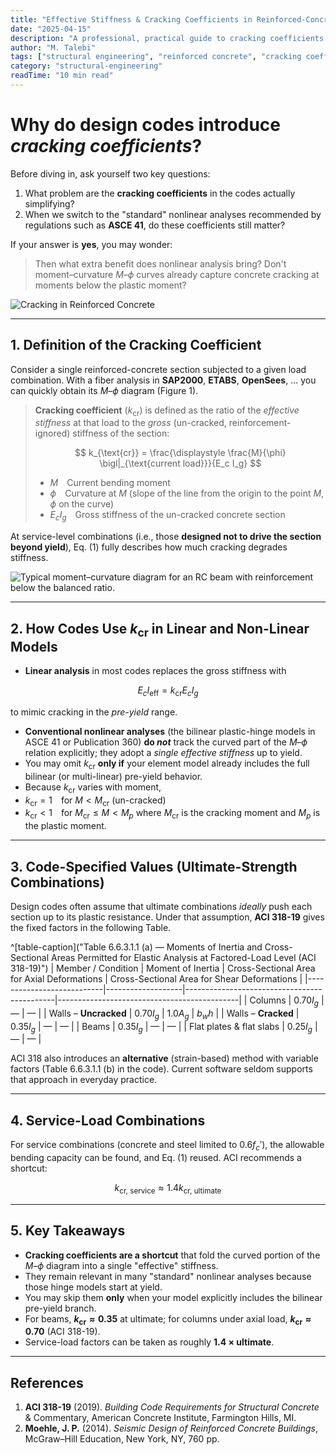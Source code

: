 ```yaml
---
title: "Effective Stiffness & Cracking Coefficients in Reinforced-Concrete Members"
date: "2025-04-15"
description: "A professional, practical guide to cracking coefficients and effective stiffness in reinforced-concrete design, with code references, equations, and key takeaways."
author: "M. Talebi"
tags: ["structural engineering", "reinforced concrete", "cracking coefficient", "effective stiffness", "ACI 318", "nonlinear analysis"]
category: "structural-engineering"
readTime: "10 min read"
---
```


# Why do design codes introduce *cracking coefficients*?

Before diving in, ask yourself two key questions:

1. What problem are the **cracking coefficients** in the codes actually simplifying?
2. When we switch to the "standard" nonlinear analyses recommended by regulations such as **ASCE 41**, do these coefficients still matter?

If your answer is **yes**, you may wonder:

> Then what extra benefit does nonlinear analysis bring? Don't moment–curvature $M\text{–}\phi$ curves already capture concrete cracking at moments below the plastic moment?

![Cracking in Reinforced Concrete](https://mtalebi.com/wp-content/uploads/2025/04/cracking.png "Cracking in Reinforced Concrete{width=75%}")

---

## 1. Definition of the Cracking Coefficient

Consider a single reinforced-concrete section subjected to a given load combination. With a fiber analysis in **SAP2000**, **ETABS**, **OpenSees**, … you can quickly obtain its $M\text{–}\phi$ diagram (Figure 1).

> **Cracking coefficient** ($k_{\text{cr}}$) is defined as the ratio of the *effective stiffness* at that load to the *gross* (un-cracked, reinforcement-ignored) stiffness of the section:
>
>  
> $$
k_{\text{cr}} = \frac{\displaystyle \frac{M}{\phi} \bigl|_{\text{current load}}}{E_c I_g}
> $$
> 
> - $M$ Current bending moment
> - $\phi$ Curvature at $M$ (slope of the line from the origin to the point $M,\phi$ on the curve)
> - $E_c I_g$ Gross stiffness of the un-cracked concrete section

At service-level combinations (i.e., those **designed not to drive the section beyond yield**), Eq. (1) fully describes how much cracking degrades stiffness.

![Typical moment–curvature diagram for an RC beam with reinforcement below the balanced ratio.](https://mtalebi.com/wp-content/uploads/2025/04/image.png "Typical moment–curvature diagram for an RC beam with reinforcement below the balanced ratio.{width=75%}")

---

## 2. How Codes Use $k_{\text{cr}}$ in Linear and Non-Linear Models

- **Linear analysis** in most codes replaces the gross stiffness with

$$
  E_c I_{\text{eff}} = k_{\text{cr}} E_c I_g
$$

to mimic cracking in the *pre-yield* range.
- **Conventional nonlinear analyses** (the bilinear plastic-hinge models in ASCE 41 or Publication 360) **do _not_** track the curved part of the $M\text{–}\phi$ relation explicitly; they adopt a *single effective stiffness* up to yield.
- You may omit $k_{\text{cr}}$ **only if** your element model already includes the full bilinear (or multi-linear) pre-yield behavior.
- Because $k_{\text{cr}}$ varies with moment,
- $k_{\text{cr}}=1$ for $M < M_{\text{cr}}$ (un-cracked)
- $k_{\text{cr}}<1$ for $M_{\text{cr}} \le M < M_p$ where $M_{\text{cr}}$ is the cracking moment and $M_p$ is the plastic moment.

---

## 3. Code-Specified Values (Ultimate-Strength Combinations)

Design codes often assume that ultimate combinations *ideally* push each section up to its plastic resistance. Under that assumption, **ACI 318-19** gives the fixed factors in the following Table.

^[table-caption]("Table 6.6.3.1.1 (a) — Moments of Inertia and Cross-Sectional Areas Permitted for Elastic Analysis at Factored-Load Level (ACI 318-19)")
| Member / Condition        | Moment of Inertia | Cross-Sectional Area for Axial Deformations | Cross-Sectional Area for Shear Deformations |
|---------------------------|-------------------|---------------------------------------------|---------------------------------------------|
| Columns                   | $0.70 I_g$        | —                                           | —                                           |
| Walls – **Uncracked**     | $0.70 I_g$        | $1.0 A_g$                                   | $b_w h$                                     |
| Walls – **Cracked**       | $0.35 I_g$        | —                                           | —                                           |
| Beams                     | $0.35 I_g$        | —                                           | —                                           |
| Flat plates & flat slabs  | $0.25 I_g$        | —                                           | —                                           |

ACI 318 also introduces an **alternative** (strain-based) method with variable factors (Table 6.6.3.1.1 (b) in the code). Current software seldom supports that approach in everyday practice.

---

## 4. Service-Load Combinations

For service combinations (concrete and steel limited to $0.6f_c'$), the allowable bending capacity can be found, and Eq. (1) reused. ACI recommends a shortcut:

$$
k_{\text{cr, service}} \approx 1.4k_{\text{cr, ultimate}}
$$

---

## 5. Key Takeaways

- **Cracking coefficients are a shortcut** that fold the curved portion of the $M\text{–}\phi$ diagram into a single "effective" stiffness.
- They remain relevant in many "standard" nonlinear analyses because those hinge models start at yield.
- You may skip them **only** when your model explicitly includes the bilinear pre-yield branch.
- For beams, **$k_{\text{cr}}\approx0.35$** at ultimate; for columns under axial load, **$k_{\text{cr}}\approx0.70$** (ACI 318-19).
- Service-load factors can be taken as roughly **1.4 × ultimate**.

---

## References

1. **ACI 318-19** (2019). *Building Code Requirements for Structural Concrete* & Commentary, American Concrete Institute, Farmington Hills, MI.
2. **Moehle, J. P.** (2014). *Seismic Design of Reinforced Concrete Buildings*, McGraw–Hill Education, New York, NY, 760 pp. 
